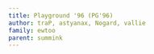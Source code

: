 ```yaml
---
title: Playground '96 (PG'96)
author: traP, astyanax, Nogard, vallie
family: ewtoo
parent: summink
---
```

